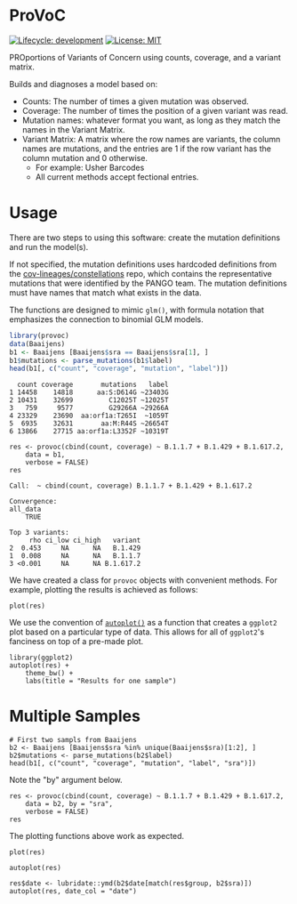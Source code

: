 # ProVoC

[![Lifecycle:
development](https://img.shields.io/badge/lifecycle-experimental-orange.svg)](https://lifecycle.r-lib.org/articles/stages.html#experimental-1)
[![License: MIT](https://img.shields.io/badge/License-MIT-yellow.svg)](https://opensource.org/licenses/MIT)

PROportions of Variants of Concern using counts, coverage, and a variant matrix.

Builds and diagnoses a model based on:

- Counts: The number of times a given mutation was observed.
- Coverage: The number of times the position of a given variant was read.
- Mutation names: whatever format you want, as long as they match the names in the Variant Matrix.
- Variant Matrix: A matrix where the row names are variants, the column names are mutations, and the entries are 1 if the row variant has the column mutation and 0 otherwise. 
    - For example: Usher Barcodes
    - All current methods accept fectional entries.

# Usage

There are two steps to using this software: create the mutation definitions and run the model(s).

If not specified, the mutation definitions uses hardcoded definitions from the [cov-lineages/constellations](https://github.com/cov-lineages/constellations) repo, which contains the representative mutations that were identified by the PANGO team. The mutation definitions must have names that match what exists in the data.

The functions are designed to mimic `glm()`, with formula notation that emphasizes the connection to binomial GLM models.

```r
library(provoc)
data(Baaijens)
b1 <- Baaijens [Baaijens$sra == Baaijens$sra[1], ]
b1$mutations <- parse_mutations(b1$label)
head(b1[, c("count", "coverage", "mutation", "label")])
```

```
  count coverage       mutations   label
1 14458    14818      aa:S:D614G ~23403G
2 10431    32699         C12025T ~12025T
3   759     9577         G29266A ~29266A
4 23329    23690  aa:orf1a:T265I  ~1059T
5  6935    32631       aa:M:R44S ~26654T
6 13866    27715 aa:orf1a:L3352F ~10319T
```

```{r}
res <- provoc(cbind(count, coverage) ~ B.1.1.7 + B.1.429 + B.1.617.2,
    data = b1,
    verbose = FALSE)
res
```

```
Call:  ~ cbind(count, coverage) B.1.1.7 + B.1.429 + B.1.617.2

Convergence:
all_data 
    TRUE 

Top 3 variants:
     rho ci_low ci_high   variant
2  0.453     NA      NA   B.1.429
1  0.008     NA      NA   B.1.1.7
3 <0.001     NA      NA B.1.617.2
```

We have created a class for `provoc` objects with convenient methods. For example, plotting the results is achieved as follows:

```{r}
plot(res)
```

We use the convention of [`autoplot()`](https://ggplot2.tidyverse.org/reference/autoplot.html) as a function that creates a `ggplot2` plot based on a particular type of data. This allows for all of `ggplot2`'s fanciness on top of a pre-made plot.

```{r}
library(ggplot2)
autoplot(res) +
    theme_bw() +
    labs(title = "Results for one sample")
```

# Multiple Samples

```{r}
# First two sampls from Baaijens
b2 <- Baaijens [Baaijens$sra %in% unique(Baaijens$sra)[1:2], ]
b2$mutations <- parse_mutations(b2$label)
head(b1[, c("count", "coverage", "mutation", "label", "sra")])
```

Note the "by" argument below.

```{r}
res <- provoc(cbind(count, coverage) ~ B.1.1.7 + B.1.429 + B.1.617.2,
    data = b2, by = "sra",
    verbose = FALSE)
res
```

The plotting functions above work as expected.

```{r}
plot(res)
```


```{r}
autoplot(res)
```

```{r}
res$date <- lubridate::ymd(b2$date[match(res$group, b2$sra)])
autoplot(res, date_col = "date")
```


